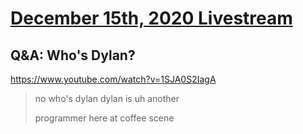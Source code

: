 # [December 15th, 2020 Livestream](../2020-12-15.md)
## Q&A: Who's Dylan?
https://www.youtube.com/watch?v=1SJA0S2IagA
> no who's dylan dylan is uh another
> 
> programmer here at coffee scene
> 
